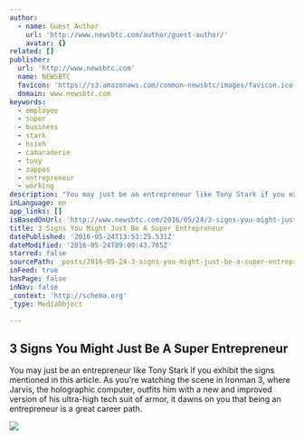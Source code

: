 ```yaml
---
author:
  - name: Guest Author
    url: 'http://www.newsbtc.com/author/guest-author/'
    avatar: {}
related: []
publisher:
  url: 'http://www.newsbtc.com'
  name: NEWSBTC
  favicon: 'https://s3.amazonaws.com/common-newsbtc/images/favicon.ico'
  domain: www.newsbtc.com
keywords:
  - employee
  - super
  - business
  - stark
  - hsieh
  - camaraderie
  - tony
  - zappos
  - entrepreneur
  - working
description: "You may just be an entrepreneur like Tony Stark if you exhibit the signs mentioned in this article. As you're watching the scene in Ironman 3, where Jarvis, the holographic computer, outfits him with a new and improved version of his ultra-high tech suit of armor, it dawns on you that being an entrepreneur is a great career path."
inLanguage: en
app_links: []
isBasedOnUrl: 'http://www.newsbtc.com/2016/05/24/3-signs-you-might-just-be-a-super-entrepreneur/'
title: 3 Signs You Might Just Be A Super Entrepreneur
datePublished: '2016-05-24T13:53:25.531Z'
dateModified: '2016-05-24T09:09:43.785Z'
starred: false
sourcePath: _posts/2016-05-24-3-signs-you-might-just-be-a-super-entrepreneur.md
inFeed: true
hasPage: false
inNav: false
_context: 'http://schema.org'
_type: MediaObject

---
```

<article style=""><h1>3 Signs You Might Just Be A Super Entrepreneur</h1><p>You may just be an entrepreneur like Tony Stark if you exhibit the signs mentioned in this article. As you're watching the scene in Ironman 3, where Jarvis, the holographic computer, outfits him with a new and improved version of his ultra-high tech suit of armor, it dawns on you that being an entrepreneur is a great career path.</p><img src="https://s3.amazonaws.com/main-newsbtc-images/2015/07/Bitcoin-Start-ups-Will-Keep-Growing-No-Matter-What%E2%80%99s-Thrown-at-Them.png" /></article>